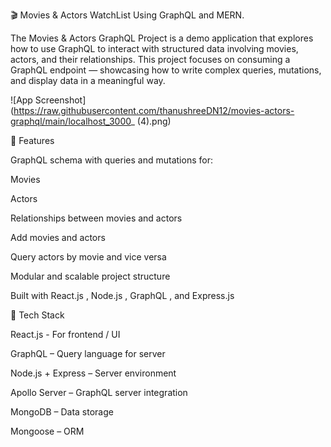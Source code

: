🎬 Movies & Actors WatchList Using GraphQL and MERN.

The Movies & Actors GraphQL Project is a demo application that explores how to use GraphQL to interact with structured data involving movies, actors, and their relationships. This project focuses on consuming a GraphQL endpoint — showcasing how to write complex queries, mutations, and display data in a meaningful way.

![App Screenshot](https://raw.githubusercontent.com/thanushreeDN12/movies-actors-graphql/main/localhost_3000_ (4).png)

📌 Features

GraphQL schema with queries and mutations for:

Movies

Actors

Relationships between movies and actors

Add movies and actors

Query actors by movie and vice versa

Modular and scalable project structure

Built with React.js
, Node.js
, GraphQL
, and Express.js


🧱 Tech Stack

React.js - For frontend / UI

GraphQL – Query language for server

Node.js + Express – Server environment

Apollo Server – GraphQL server integration

MongoDB – Data storage

Mongoose – ORM
